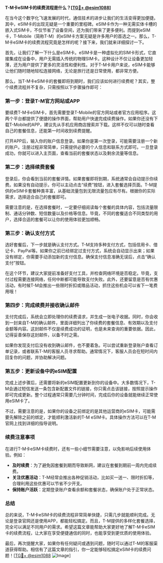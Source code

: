 **T-M卡eSIM卡的续费流程是什么？[[TG💪+ @esim1088](https://t.me/s/esim1088)]**

在当今这个数字化飞速发展的时代，通信技术的进步让我们的生活变得更加便捷。其中，eSIM卡的出现无疑是一个重要的里程碑。eSIM卡作为一种无需实体卡槽的嵌入式SIM卡，不仅节省了设备空间，还为我们带来了更多便利。而提到eSIM卡，T-Mobile（简称T-M）的eSIM卡方案无疑是许多用户的首选之一。那么，T-M卡eSIM卡的续费流程究竟是怎样的呢？接下来，我们就来详细探讨一下。

首先，让我们了解一下什么是eSIM卡。eSIM卡是一种虚拟化的SIM卡形式，它直接集成在设备中，用户无需插入传统的物理SIM卡。这种设计不仅让设备更加轻薄，还为用户提供了更多的灵活性和便利性。对于T-M卡用户来说，eSIM卡能够让他们随时随地轻松连接网络，无论是旅行还是日常使用，都非常方便。

那么，当T-M卡eSIM卡的套餐即将到期时，我们应该如何进行续费呢？其实，整个续费流程并不复杂，只需按照以下步骤操作即可：

### **第一步：登录T-M官方网站或APP**
要续费T-M卡eSIM卡，首先需要登录T-Mobile的官方网站或者官方应用程序。这两个平台都提供了便捷的操作界面，帮助用户快速完成续费操作。如果你还没有下载T-Mobile的APP，建议先从手机应用商店搜索并下载。这样不仅可以随时查看自己的套餐信息，还能第一时间收到续费提醒。

打开APP后，输入你的账户信息登录。如果你是第一次登录，可能需要注册一个新的账户。注册过程非常简单，只需提供必要的个人信息和联系方式即可。一旦登录成功，你就可以进入主页面，查看当前的套餐状态以及剩余流量等信息。

### **第二步：选择续费套餐**
登录后，你会看到当前的套餐详情。如果套餐即将到期，系统通常会自动提示你续费。如果没有自动提示，你可以主动点击“续费”按钮，进入套餐选择页面。T-M提供的eSIM卡套餐种类丰富，从基础流量包到无限流量包应有尽有。根据你的实际需求，选择适合自己的套餐即可。

需要注意的是，在选择套餐时，一定要仔细阅读每个套餐的具体内容，包括流量限制、通话分钟数、短信数量以及价格等信息。毕竟，不同的套餐适合不同类型的用户，选择合适的套餐可以让你的使用体验更加顺畅。

### **第三步：确认支付方式**
选好套餐后，下一步就是确认支付方式。T-M支持多种支付方式，包括信用卡、借记卡、PayPal等。如果你之前已经绑定过支付方式，系统会自动显示出来；如果没有绑定，你需要手动添加新的支付信息。确保支付信息准确无误后，点击“确认支付”按钮。

在这个环节，建议大家提前准备好支付工具，并检查网络环境是否稳定。毕竟，支付过程需要连接网络，任何中断都可能导致支付失败。此外，还要留意是否有优惠活动，有时候T-M会推出一些限时折扣或赠品活动，抓住这些机会可以省下一笔费用哦！

### **第四步：完成续费并接收确认邮件**
支付完成后，系统会立即处理你的续费请求，并生成一张电子收据。同时，你会收到一封来自T-M的确认邮件，里面详细列出了你续费的套餐信息、有效期以及支付金额等内容。这封邮件不仅是续费成功的证明，也是未来查询的重要依据。因此，记得妥善保存这封邮件，以备不时之需。

如果你发现支付后没有收到确认邮件，也不要着急。可以尝试重新登录账户查看订单记录，或者联系T-M的客服人员寻求帮助。通常情况下，客服人员会在短时间内回复你的问题，并协助解决问题。

### **第五步：更新设备中的eSIM配置**
完成上述步骤后，还需要将新的eSIM配置更新到你的设备中。大多数情况下，T-M会通过短信发送一条包含新配置文件的链接，你只需点击该链接，按照提示操作即可完成更新。整个过程通常只需要几分钟时间，完成后你的设备就能继续正常使用eSIM卡了。

不过，需要注意的是，如果你的设备之前绑定的是其他运营商的eSIM卡，可能需要先解除之前的绑定，才能顺利激活新的T-M eSIM卡。具体操作方法可以在T-M官网上找到详细的指导说明。

### **续费注意事项**
在进行T-M卡eSIM卡续费时，还有一些小细节需要注意，以免影响后续使用体验。例如：
- **及时续费**：为了避免因套餐到期而导致断网，建议在套餐到期前一周内完成续费。
- **关注优惠活动**：T-M经常会推出各种促销活动，比如买一送一、限时折扣等，合理利用这些优惠可以节省不少开支。
- **保持账户活跃**：定期登录账户查看余额和套餐状态，确保账户处于正常状态。

### **总结**
总的来说，T-M卡eSIM卡的续费流程非常简单快捷，只需几步就能顺利完成。无论是登录官网还是使用APP，都能轻松搞定。而且，T-M提供的多样化套餐选择，完全可以满足不同用户的需求。希望这篇文章能帮助大家更好地了解T-M卡eSIM卡的续费流程，让大家在享受便捷通信的同时，也能享受到更优质的使用体验。

最后，再次提醒大家，如果你有任何疑问或遇到问题，随时可以通过T-M的客服渠道获得帮助。相信有了这篇文章的指引，你一定能够轻松搞定eSIM卡的续费问题！[[TG💪+ @esim1088](https://t.me/s/esim1088) ![Image](https://i.postimg.cc/4NQfJmqS/Snipaste-2025-05-13-00-14-12.png)]